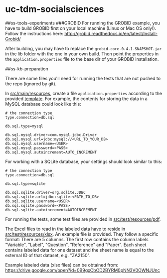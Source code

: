 # uc-tdm-socialsciences

##ss-tools-experiments
###GROBID
For running the GROBID example, you have to build GROBID first on your local machine (Linux or Mac OS only!). Follow the instructions here: http://grobid.readthedocs.io/en/latest/Install-Grobid/

After building, you may have to replace the ```grobid-core-0.4.1-SNAPSHOT.jar``` in the lib folder with the one in your own build. Then point the properties in the ```application.properties``` file to the base dir of your GROBID installation.

##ss-kb-preparation

There are some files you'll need for running the tests that are not pushed to the repo (ignored by git).

In [src/main/resources](ss-kb-preparation/src/main/resources), create a file ```application.properties``` according to the provided [template](ss-kb-preparation/src/main/resources/application.properties.TEMPLATE). For example, the contents for storing the data in a MySQL database could look like this:

```
# the connection type
type.connection=db.sql

db.sql.type=mysql

db.sql.mysql.driver=com.mysql.jdbc.Driver
db.sql.mysql.url=jdbc:mysql://<URL_TO_YOUR_DB>
db.sql.mysql.username=<USER>
db.sql.mysql.password=<PASS>
db.sql.mysql.autoincrement=AUTO_INCREMENT
```

For working with a SQLite database, your settings should look similar to this:

```
# the connection type
type.connection=db.sql

db.sql.type=sqlite

db.sql.sqlite.driver=org.sqlite.JDBC
db.sql.sqlite.url=jdbc:sqlite:<PATH_TO_DB>
db.sql.sqlite.username=<USER>
db.sql.sqlite.password=<PASS>
db.sql.sqlite.autoincrement=AUTOINCREMENT
```

For running the tests, some test files are provided in [src/test/resources/pdf](ss-kb-preparation/src/test/resources/pdf).

The Excel files to read in the labeled data have to reside in [src/test/resources/xlsx](ss-kb-preparation/src/test/resources/xlsx). An example file is provided. They follow a specific format: There are 5 columns. The first row contains the column labels "Variable", "Label", "Question", "Reference" and "Paper". Each sheet contains labeled data for one dataset and the sheet name is equal to the external ID of that dataset, e.g. "ZA2150".

Example labeled data (xlsx files) can be obtained from: https://drive.google.com/open?id=0B9gxCbOD2BYRM0pNN3V0OWNJUnc
